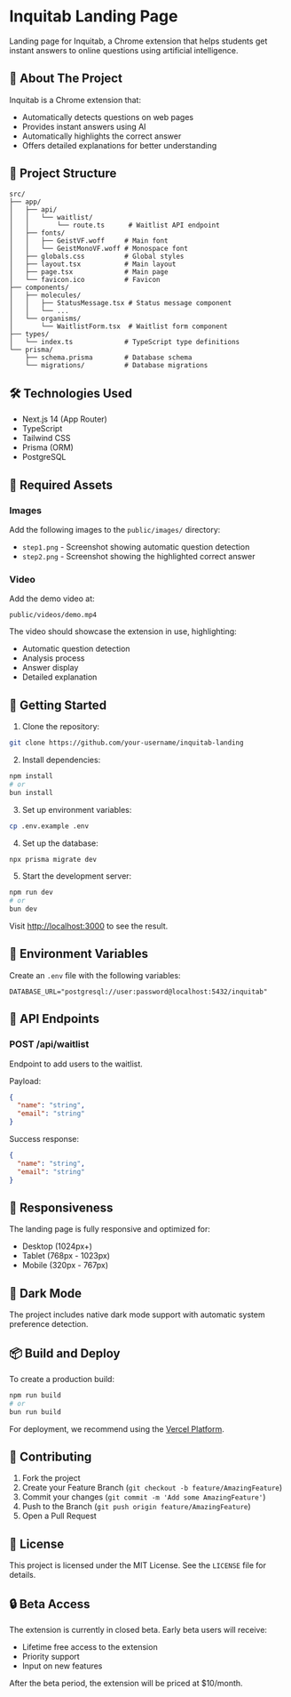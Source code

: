# Inquitab Landing Page

Landing page for Inquitab, a Chrome extension that helps students get instant answers to online questions using artificial intelligence.

## 🚀 About The Project

Inquitab is a Chrome extension that:
- Automatically detects questions on web pages
- Provides instant answers using AI
- Automatically highlights the correct answer
- Offers detailed explanations for better understanding

## 📁 Project Structure

```
src/
├── app/
│   ├── api/
│   │   └── waitlist/
│   │       └── route.ts      # Waitlist API endpoint
│   ├── fonts/
│   │   ├── GeistVF.woff     # Main font
│   │   └── GeistMonoVF.woff # Monospace font
│   ├── globals.css          # Global styles
│   ├── layout.tsx           # Main layout
│   ├── page.tsx             # Main page
│   └── favicon.ico          # Favicon
├── components/
│   ├── molecules/
│   │   ├── StatusMessage.tsx # Status message component
│   │   └── ...
│   └── organisms/
│       └── WaitlistForm.tsx  # Waitlist form component
├── types/
│   └── index.ts             # TypeScript type definitions
└── prisma/
    ├── schema.prisma        # Database schema
    └── migrations/          # Database migrations
```

## 🛠️ Technologies Used

- Next.js 14 (App Router)
- TypeScript
- Tailwind CSS
- Prisma (ORM)
- PostgreSQL

## 🎨 Required Assets

### Images
Add the following images to the `public/images/` directory:
- `step1.png` - Screenshot showing automatic question detection
- `step2.png` - Screenshot showing the highlighted correct answer

### Video
Add the demo video at:
```
public/videos/demo.mp4
```
The video should showcase the extension in use, highlighting:
- Automatic question detection
- Analysis process
- Answer display
- Detailed explanation

## 🚦 Getting Started

1. Clone the repository:

```bash
git clone https://github.com/your-username/inquitab-landing
```

2. Install dependencies:

```bash
npm install
# or
bun install
```

3. Set up environment variables:

```bash
cp .env.example .env
```

4. Set up the database:

```bash
npx prisma migrate dev
```

5. Start the development server:

```bash
npm run dev
# or
bun dev
```

Visit [http://localhost:3000](http://localhost:3000) to see the result.

## 📝 Environment Variables

Create an `.env` file with the following variables:

```env
DATABASE_URL="postgresql://user:password@localhost:5432/inquitab"
```

## 🔄 API Endpoints

### POST /api/waitlist
Endpoint to add users to the waitlist.

Payload:
```json
{
  "name": "string",
  "email": "string"
}
```

Success response:
```json
{
  "name": "string",
  "email": "string"
}
```

## 📱 Responsiveness

The landing page is fully responsive and optimized for:
- Desktop (1024px+)
- Tablet (768px - 1023px)
- Mobile (320px - 767px)

## 🌙 Dark Mode

The project includes native dark mode support with automatic system preference detection.

## 📦 Build and Deploy

To create a production build:

```bash
npm run build
# or
bun run build
```

For deployment, we recommend using the [Vercel Platform](https://vercel.com).

## 🤝 Contributing

1. Fork the project
2. Create your Feature Branch (`git checkout -b feature/AmazingFeature`)
3. Commit your changes (`git commit -m 'Add some AmazingFeature'`)
4. Push to the Branch (`git push origin feature/AmazingFeature`)
5. Open a Pull Request

## 📄 License

This project is licensed under the MIT License. See the `LICENSE` file for details.

## 🔒 Beta Access

The extension is currently in closed beta. Early beta users will receive:
- Lifetime free access to the extension
- Priority support
- Input on new features

After the beta period, the extension will be priced at $10/month.
